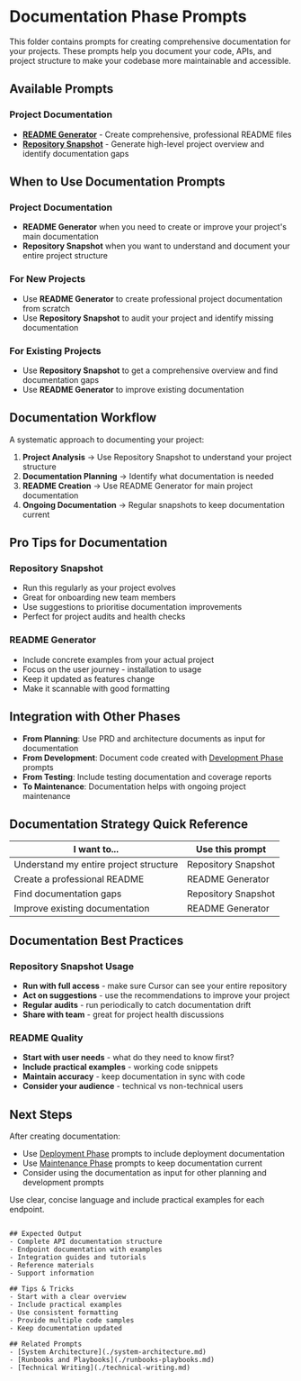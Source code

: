 # Documentation Phase Prompts

This folder contains prompts for creating comprehensive documentation for your projects. These prompts help you document your code, APIs, and project structure to make your codebase more maintainable and accessible.

## Available Prompts

### Project Documentation
- **[README Generator](./readme-generator.md)** - Create comprehensive, professional README files
- **[Repository Snapshot](./repository-snapshot.md)** - Generate high-level project overview and identify documentation gaps

## When to Use Documentation Prompts

### Project Documentation
- **README Generator** when you need to create or improve your project's main documentation
- **Repository Snapshot** when you want to understand and document your entire project structure

### For New Projects
- Use **README Generator** to create professional project documentation from scratch
- Use **Repository Snapshot** to audit your project and identify missing documentation

### For Existing Projects
- Use **Repository Snapshot** to get a comprehensive overview and find documentation gaps
- Use **README Generator** to improve existing documentation

## Documentation Workflow

A systematic approach to documenting your project:

1. **Project Analysis** → Use Repository Snapshot to understand your project structure
2. **Documentation Planning** → Identify what documentation is needed
3. **README Creation** → Use README Generator for main project documentation
4. **Ongoing Documentation** → Regular snapshots to keep documentation current

## Pro Tips for Documentation

### Repository Snapshot
- Run this regularly as your project evolves
- Great for onboarding new team members
- Use suggestions to prioritise documentation improvements
- Perfect for project audits and health checks

### README Generator
- Include concrete examples from your actual project
- Focus on the user journey - installation to usage
- Keep it updated as features change
- Make it scannable with good formatting

## Integration with Other Phases

- **From Planning**: Use PRD and architecture documents as input for documentation
- **From Development**: Document code created with [Development Phase](../development/) prompts
- **From Testing**: Include testing documentation and coverage reports
- **To Maintenance**: Documentation helps with ongoing project maintenance

## Documentation Strategy Quick Reference

| I want to... | Use this prompt |
|--------------|----------------|
| Understand my entire project structure | Repository Snapshot |
| Create a professional README | README Generator |
| Find documentation gaps | Repository Snapshot |
| Improve existing documentation | README Generator |

## Documentation Best Practices

### Repository Snapshot Usage
- **Run with full access** - make sure Cursor can see your entire repository
- **Act on suggestions** - use the recommendations to improve your project
- **Regular audits** - run periodically to catch documentation drift
- **Share with team** - great for project health discussions

### README Quality
- **Start with user needs** - what do they need to know first?
- **Include practical examples** - working code snippets
- **Maintain accuracy** - keep documentation in sync with code
- **Consider your audience** - technical vs non-technical users

## Next Steps

After creating documentation:
- Use [Deployment Phase](../deployment/) prompts to include deployment documentation
- Use [Maintenance Phase](../maintenance/) prompts to keep documentation current
- Consider using the documentation as input for other planning and development prompts 

Use clear, concise language and include practical examples for each endpoint.
```

## Expected Output
- Complete API documentation structure
- Endpoint documentation with examples
- Integration guides and tutorials
- Reference materials
- Support information

## Tips & Tricks
- Start with a clear overview
- Include practical examples
- Use consistent formatting
- Provide multiple code samples
- Keep documentation updated

## Related Prompts
- [System Architecture](./system-architecture.md)
- [Runbooks and Playbooks](./runbooks-playbooks.md)
- [Technical Writing](./technical-writing.md)
